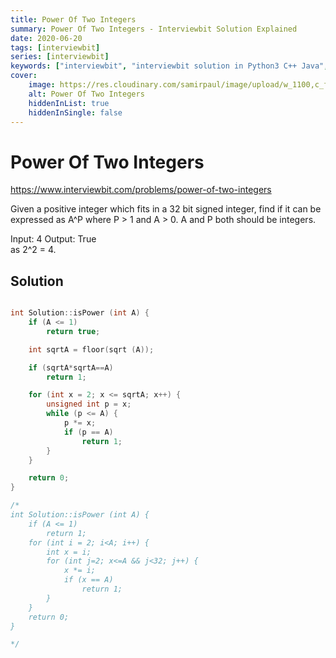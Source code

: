 ```yaml
---
title: Power Of Two Integers
summary: Power Of Two Integers - Interviewbit Solution Explained
date: 2020-06-20
tags: [interviewbit]
series: [interviewbit]
keywords: ["interviewbit", "interviewbit solution in Python3 C++ Java", "Power Of Two Integers Solution Explained"]
cover:
    image: https://res.cloudinary.com/samirpaul/image/upload/w_1100,c_fit,co_rgb:FFFFFF,l_text:Arial_75_bold:Power Of Two Integers - Solution Explained/problem-solving.webp
    alt: Power Of Two Integers
    hiddenInList: true
    hiddenInSingle: false
---
```


# Power Of Two Integers

https://www.interviewbit.com/problems/power-of-two-integers


Given a positive integer which fits in a 32 bit signed integer,
find if it can be expressed as A^P
where P > 1 and A > 0. A and P both should be integers.

Input: 4
Output: True  
as 2^2 = 4. 
## Solution

```cpp

int Solution::isPower (int A) {
    if (A <= 1)
        return true;

    int sqrtA = floor(sqrt (A));

    if (sqrtA*sqrtA==A)
        return 1;

    for (int x = 2; x <= sqrtA; x++) {
        unsigned int p = x;
        while (p <= A) {
            p *= x;
            if (p == A)
                return 1;
        }
    }

    return 0;
}

/*
int Solution::isPower (int A) {
    if (A <= 1)
        return 1;
    for (int i = 2; i<A; i++) {
        int x = i;
        for (int j=2; x<=A && j<32; j++) {
            x *= i;
            if (x == A)
                return 1;
        }
    }
    return 0;
}

*/
```